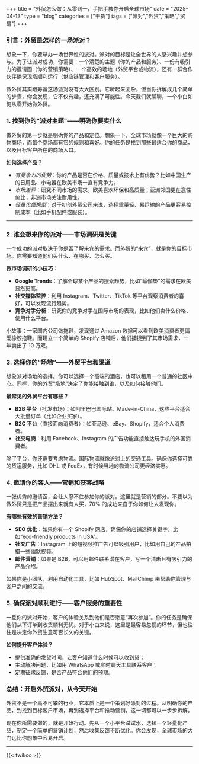 +++
title = "外贸怎么做：从零到一，手把手教你开启全球市场"
date = "2025-04-13"
type = "blog"
categories = ["干货"]
tags = ["派对","外贸","策略","贸易"]
+++




### 引言：外贸是怎样的一场派对？
想象一下，你要举办一场世界性的派对。派对的目标是让全世界的人感兴趣并想参与。为了让派对成功，你需要：一个清楚的主题（你的产品和服务）、一份有吸引力的邀请函（你的营销策略）、一个高效的场地（外贸平台或物流），还有一群合作伙伴确保现场顺利运行（供应链管理和客户服务）。

做外贸其实跟筹备这场派对没有太大区别。它听起来复杂，但当你拆解成几个简单的步骤，你会发现，它不仅有趣，还充满了可能性。今天我们就聊聊，一个小白如何从零开始做外贸。


### 1. 找到你的“派对主题”——明确你要卖什么

做外贸的第一步就是明确你的产品和定位。想象一下，全球市场就像一个巨大的购物商场，而每个商场都有它的规则和喜好。你的任务是找到那些最适合你的商品，以及目标客户所在的商场入口。

**如何选择产品？**
- *有竞争力的优势*：你的产品是否在价格、质量或技术上有优势？比如中国生产的日用品、小电器在欧美市场一直有竞争力。
- *市场差异*：研究不同市场的需求。欧美喜欢环保和高质量；亚洲邻国更在意性价比；非洲市场关注耐用性。
- *轻量化便携型*：对于初创外贸公司来说，选择重量轻、易运输的产品更容易控制成本（比如手机配件或服装）。

---

### 2. 谁会想来你的派对——市场调研是关键

一个成功的派对取决于你是否了解来宾的需求。而外贸的“来宾”，就是你的目标市场。你需要知道他们买什么、在哪买、怎么买。

**做市场调研的小技巧：**
- **Google Trends**：了解全球某个产品的搜索趋势，比如“瑜伽垫”的需求在欧美显然更高。
- **社交媒体监控**：利用 Instagram、Twitter、TikTok 等平台观察消费者的喜好，可以发现流行趋势。
- **竞争对手分析**：研究你的竞争对手在国际市场的表现，比如他们卖什么价格、使用什么平台。

小故事：一家国内公司做拖鞋，发现通过 Amazon 数据可以看到欧美消费者更偏爱橡胶拖鞋。而建立一个简单的 Shopify 店铺后，他们捕捉到了其市场需求，一年卖出了 10 万双。


### 3. 选择你的“场地”——外贸平台和渠道

想象派对场地的选择。你可以选择一个高端的酒店，也可以租用一个普通的社区中心。同样，你的外贸“场地”决定了你能接触到谁，以及如何接触他们。

**最常见的外贸平台有哪些？**
- **B2B 平台**（批发市场）：如阿里巴巴国际站、Made-in-China，这些平台适合大批量订单（比如企业买家）。
- **B2C 平台**（直接面向消费者）：如亚马逊、eBay、Shopify，适合个人消费者。
- **社交电商**：利用 Facebook、Instagram 的广告功能直接触达玩手机的外国消费者。

除了平台，你还需要考虑物流。国际物流就像派对上的交通工具。确保你选择可靠的货运服务，比如 DHL 或 FedEx，有时候当地的物流公司更经济实惠。


### 4. 邀请你的客人——营销和获客战略

一张优秀的邀请函，会让人忍不住参加你的派对。这里就是营销的部分。不要以为做外贸只是把产品摆出来就有人买，70% 的成功来自于你如何让人发现你。

**有哪些有效的营销方法？**
- **SEO 优化**：如果你有一个 Shopify 网店，确保你的店铺选择关键字，比如“eco-friendly products in USA”。
- **社交广告**：Instagram 上的短视频推广告可以吸引用户，比如用自己的产品拍摄一些幽默视频。
- **邮件营销**：如果是 B2B，可以用邮件联系潜在客户，写一个清晰且有吸引力的产品介绍。

如果你是小团队，利用自动化工具，比如 HubSpot、MailChimp 来帮助你管理与客户之间的交流。


### 5. 确保派对顺利进行——客户服务的重要性

一旦你的派对开始，客户的体验关系到他们是否愿意“再次参加”。你的任务是确保他们从下订单到收货顺利无忧。对于小白来说，这里是最容易忽视的环节，但也往往是决定你外贸生意可否长久的关键。

**如何提升客户体验？**
- 提供准确的发货时间，让客户知道什么时候可以收到货；
- 主动解决问题，比如用 WhatsApp 或实时聊天工具联系客户；
- 定期征求反馈，是否产品符合他们的预期。


### 总结：开启外贸派对，从今天开始

外贸不是一个高不可攀的行业，它本质上是一个策划好派对的过程。从明确你的产品，到找到目标客户市场，再到选择平台和推动营销，这一切都可以一步步拆解。

现在你所需要做的，就是开始行动。先从一个小平台试试水，选择一个轻量化产品，制定一个简单的营销计划，然后收集反馈不断优化。你会发现，全球市场的大门远比你想象中容易开启。


---



{{< twikoo >}}  